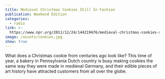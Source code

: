 ```yaml
---
title: Medieval Christmas Cookies Still In Fashion
publication: Weekend Edition
categories:
  - radio
link: >-
  https://www.npr.org/2011/12/24/144219476/medieval-christmas-cookies-still-in-fashion
image: /assets/cookies.jpg
show: true
---
```


What does a Christmas cookie from centuries ago look like? This time of year, a bakery in Pennsylvania Dutch country is busy making cookies the same way they were made in medieval Germany, and their edible pieces of art history have attracted customers from all over the globe.

